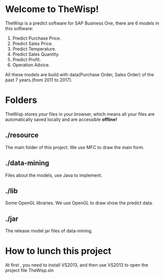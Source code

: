 # Welcome to TheWisp!

TheWisp is a predict software for SAP Business One, there are 6 models in this software:

 1. Predict Purchase Price.
 2. Predict Sales Price.
 3. Predict Temperature.
 4. Predict Sales Quantity.
 5. Predict Profit.
 6. Operation Advice.

All these models are build with data(Purchase Order, Sales Order) of the past 7 years.(from 2011 to 2017).

# Folders

TheWisp stores your files in your browser, which means all your files are automatically saved locally and are accessible **offline!**

## ./resource
The main folder of this project. We use MFC to draw the main form. 

## ./data-mining
Files about the models, use Java to implement.

## ./lib
Some OpenGL libraries. We use OpenGL to draw show the predict data.

## ./jar
The release model jar files of data-mining.

# How to lunch this project

At first , you need to install VS2013, and then use VS2013 to open the project file TheWisp.sln